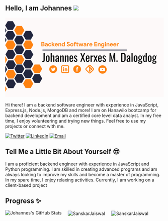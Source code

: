 ## Hello, I am Johannes <img src="https://media.giphy.com/media/hvRJCLFzcasrR4ia7z/giphy.gif" width="35">

![](https://raw.githubusercontent.com/johannes-xerxes-sz/johannes-xerxes-sz/main/banner.png)

Hi there! I am a backend software engineer with experience in JavaScript, Express.js, Node.js, MongoDB and more! I am on Hanawilo bootcamp for backend development and am a certified core level data analyst. In my free time, I enjoy volunteering and trying new things. Feel free to use my projects or connect with me.

<div align="left">
  <a href="https://twitter.com/Johannes_Xerxes" target="_blank"><img src="https://img.shields.io/twitter/follow/Johannes_Xerxes?logo=twitter&style=for-the-badge" alt="Twitter" /></a> 
    <a href="https://www.linkedin.com/in/johannes-xerxes-dalogdog"><img src="https://img.shields.io/badge/Connect-Johannes Xerxes Dalogdog-informational?style=for-the-badge&logo=linkedin" alt="LinkedIn" /></a>
    <a href="mailto:johannes.dalogdog@supportzebra.com"><img src="https://img.shields.io/badge/Email-johannes.dalogdog%40supportzebra.com-orange?style=for-the-badge&logo=Email" alt="Email" /></a>
</div>

## Tell Me a Little Bit About Yourself :sunglasses:

I am a proficient backend engineer with experience in JavaScript and Python programming. I am skilled in creating advanced programs and am always looking to improve my skills and become a master of programming. In my spare time, I enjoy relaxing activities. Currently, I am working on a client-based project

## Progress ✨
<div style="display: flex; flex-direction: row;">
  <div style="margin-right: 20px;">
    <img src="https://github-readme-stats.vercel.app/api?username=johannes-xerxes-sz&show_icons=true&hide_border=true&count_private=true&theme=shades-of-purple&icon_color=fad000" alt="Johannes's GitHub Stats">
  </div>
  <div style="margin-right: 20px;">
    <img align="center" src="https://github-readme-streak-stats.herokuapp.com/?user=johannes-xerxes-sz&count_private=true&theme=radical" alt="SanskarJaiswal" />
  </div>
  <div>
    <img align="center" width=500 src="https://github-readme-stats.vercel.app/api/top-langs/?username=johannes-xerxes-sz&count_private=true&theme=radical" alt="SanskarJaiswal" />
  </div>
</div>
